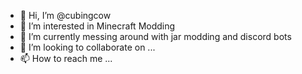 - 👋 Hi, I’m @cubingcow
- 👀 I’m interested in Minecraft Modding
- 🌱 I’m currently messing around with jar modding and discord bots
- 💞️ I’m looking to collaborate on ...
- 📫 How to reach me ...

<!---
cubingcow/cubingcow is a ✨ special ✨ repository because its `README.md` (this file) appears on your GitHub profile.
You can click the Preview link to take a look at your changes.
--->
